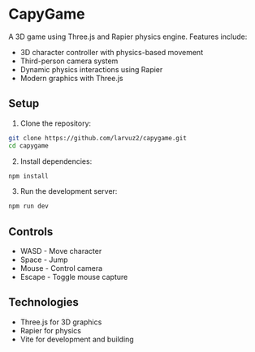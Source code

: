 # CapyGame

A 3D game using Three.js and Rapier physics engine. Features include:
- 3D character controller with physics-based movement
- Third-person camera system
- Dynamic physics interactions using Rapier
- Modern graphics with Three.js

## Setup

1. Clone the repository:
```bash
git clone https://github.com/larvuz2/capygame.git
cd capygame
```

2. Install dependencies:
```bash
npm install
```

3. Run the development server:
```bash
npm run dev
```

## Controls
- WASD - Move character
- Space - Jump
- Mouse - Control camera
- Escape - Toggle mouse capture

## Technologies
- Three.js for 3D graphics
- Rapier for physics
- Vite for development and building